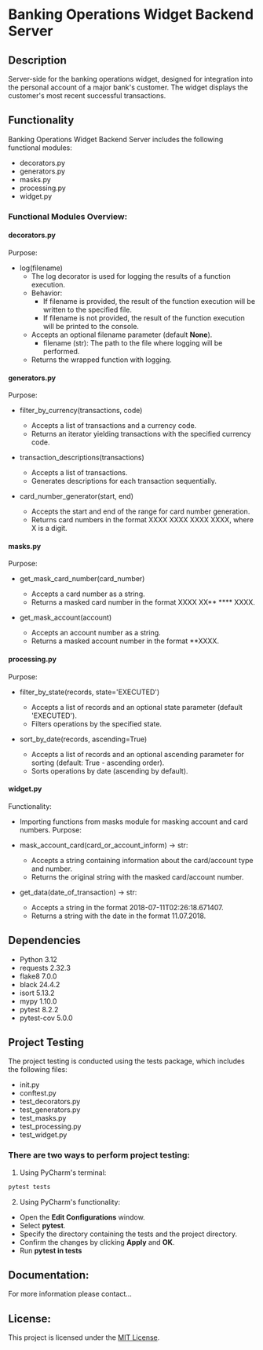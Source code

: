 # Banking Operations Widget Backend Server
## Description
Server-side for the banking operations widget, designed for integration into the personal account of a major bank's customer. The widget displays the customer's most recent successful transactions.
## Functionality

Banking Operations Widget Backend Server includes the following functional modules:

- decorators.py
- generators.py
- masks.py
- processing.py
- widget.py

### Functional Modules Overview:

#### decorators.py

Purpose:

- log(filename)
  - The log decorator is used for logging the results of a function execution.
  - Behavior:
    - If filename is provided, the result of the function execution will be written to the specified file.
    - If filename is not provided, the result of the function execution will be printed to the console.
  - Accepts an optional filename parameter (default **None**).
    - filename (str): The path to the file where logging will be performed.
  - Returns the wrapped function with logging.

#### generators.py

Purpose:
- filter_by_currency(transactions, code)
  - Accepts a list of transactions and a currency code.
  - Returns an iterator yielding transactions with the specified currency code.
  
- transaction_descriptions(transactions)
  - Accepts a list of transactions.
  - Generates descriptions for each transaction sequentially.
  
- card_number_generator(start, end)
  - Accepts the start and end of the range for card number generation.
  - Returns card numbers in the format XXXX XXXX XXXX XXXX, where X is a digit.
#### masks.py
Purpose:
- get_mask_card_number(card_number)
  - Accepts a card number as a string.
  - Returns a masked card number in the format XXXX XX** **** XXXX.
  
- get_mask_account(account)
  - Accepts an account number as a string.
  - Returns a masked account number in the format **XXXX.
#### processing.py
Purpose:
- filter_by_state(records, state='EXECUTED')
  - Accepts a list of records and an optional state parameter (default 'EXECUTED').
  - Filters operations by the specified state.
  
- sort_by_date(records, ascending=True)
  - Accepts a list of records and an optional ascending parameter for sorting (default: True - ascending order).
  - Sorts operations by date (ascending by default).
#### widget.py
Functionality:
- Importing functions from masks module for masking account and card numbers.
Purpose:
- mask_account_card(card_or_account_inform) -> str:
  - Accepts a string containing information about the card/account type and number.
  - Returns the original string with the masked card/account number.
  
- get_data(date_of_transaction) -> str:
  - Accepts a string in the format 2018-07-11T02:26:18.671407.
  - Returns a string with the date in the format 11.07.2018.
## Dependencies
- Python 3.12
- requests 2.32.3
- flake8 7.0.0
- black 24.4.2
- isort 5.13.2
- mypy 1.10.0
- pytest 8.2.2
- pytest-cov 5.0.0

## Project Testing
The project testing is conducted using the tests package, which includes the following files:
- init.py
- conftest.py
- test_decorators.py
- test_generators.py
- test_masks.py
- test_processing.py
- test_widget.py
### There are two ways to perform project testing:
1. Using PyCharm's terminal:
```bash
pytest tests
```
2. Using PyCharm's functionality:
- Open the **Edit Configurations** window.
- Select **pytest**.
- Specify the directory containing the tests and the project directory.
- Confirm the changes by clicking **Apply** and **OK**.
- Run **pytest in tests**
## Documentation:
For more information please contact...
## License:
This project is licensed under the [MIT License](LICENSE).